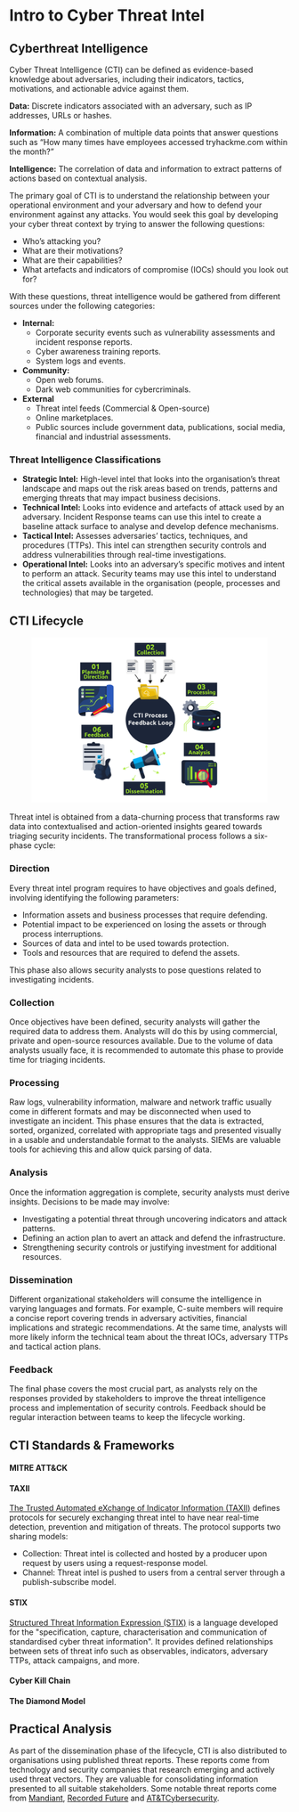 # Intro to Cyber Threat Intel

## Cyberthreat Intelligence

Cyber Threat Intelligence (CTI) can be defined as evidence-based knowledge about adversaries, including their indicators, tactics, motivations, and actionable advice against them.

**Data:** Discrete indicators associated with an adversary, such as IP addresses, URLs or hashes.

**Information:** A combination of multiple data points that answer questions such as “How many times have employees accessed tryhackme.com within the month?”

**Intelligence:** The correlation of data and information to extract patterns of actions based on contextual analysis.

The primary goal of CTI is to understand the relationship between your operational environment and your adversary and how to defend your environment against any attacks. You would seek this goal by developing your cyber threat context by trying to answer the following questions:

* Who’s attacking you?
* What are their motivations?
* What are their capabilities?
* What artefacts and indicators of compromise (IOCs) should you look out for?

With these questions, threat intelligence would be gathered from different sources under the following categories:

* **Internal:**
  * Corporate security events such as vulnerability assessments and incident response reports.
  * Cyber awareness training reports.
  * System logs and events.
* **Community:**
  * Open web forums.
  * Dark web communities for cybercriminals.
* **External**
  * Threat intel feeds (Commercial & Open-source)
  * Online marketplaces.
  * Public sources include government data, publications, social media, financial and industrial assessments.

### Threat Intelligence Classifications

* **Strategic Intel:** High-level intel that looks into the organisation’s threat landscape and maps out the risk areas based on trends, patterns and emerging threats that may impact business decisions.
* **Technical Intel:** Looks into evidence and artefacts of attack used by an adversary. Incident Response teams can use this intel to create a baseline attack surface to analyse and develop defence mechanisms.
* **Tactical Intel:** Assesses adversaries’ tactics, techniques, and procedures (TTPs). This intel can strengthen security controls and address vulnerabilities through real-time investigations.
* **Operational Intel:** Looks into an adversary’s specific motives and intent to perform an attack. Security teams may use this intel to understand the critical assets available in the organisation (people, processes and technologies) that may be targeted.

## CTI Lifecycle

<figure><img src="../.gitbook/assets/image.png" alt=""><figcaption></figcaption></figure>

Threat intel is obtained from a data-churning process that transforms raw data into contextualised and action-oriented insights geared towards triaging security incidents. The transformational process follows a six-phase cycle:

### Direction

Every threat intel program requires to have objectives and goals defined, involving identifying the following parameters:

* Information assets and business processes that require defending.
* Potential impact to be experienced on losing the assets or through process interruptions.
* Sources of data and intel to be used towards protection.
* Tools and resources that are required to defend the assets.

This phase also allows security analysts to pose questions related to investigating incidents.

### Collection

Once objectives have been defined, security analysts will gather the required data to address them. Analysts will do this by using commercial, private and open-source resources available. Due to the volume of data analysts usually face, it is recommended to automate this phase to provide time for triaging incidents.

### Processing

Raw logs, vulnerability information, malware and network traffic usually come in different formats and may be disconnected when used to investigate an incident. This phase ensures that the data is extracted, sorted, organized, correlated with appropriate tags and presented visually in a usable and understandable format to the analysts. SIEMs are valuable tools for achieving this and allow quick parsing of data.

### Analysis

Once the information aggregation is complete, security analysts must derive insights. Decisions to be made may involve:

* Investigating a potential threat through uncovering indicators and attack patterns.
* Defining an action plan to avert an attack and defend the infrastructure.
* Strengthening security controls or justifying investment for additional resources.

### Dissemination

Different organizational stakeholders will consume the intelligence in varying languages and formats. For example, C-suite members will require a concise report covering trends in adversary activities, financial implications and strategic recommendations. At the same time, analysts will more likely inform the technical team about the threat IOCs, adversary TTPs and tactical action plans.

### Feedback

The final phase covers the most crucial part, as analysts rely on the responses provided by stakeholders to improve the threat intelligence process and implementation of security controls. Feedback should be regular interaction between teams to keep the lifecycle working.

## CTI Standards & Frameworks

#### MITRE ATT\&CK

#### TAXII

[The Trusted Automated eXchange of Indicator Information (TAXII)](https://oasis-open.github.io/cti-documentation/taxii/intro) defines protocols for securely exchanging threat intel to have near real-time detection, prevention and mitigation of threats. The protocol supports two sharing models:

* Collection: Threat intel is collected and hosted by a producer upon request by users using a request-response model.
* Channel: Threat intel is pushed to users from a central server through a publish-subscribe model.

#### STIX

[Structured Threat Information Expression (STIX)](https://oasis-open.github.io/cti-documentation/stix/intro) is a language developed for the "specification, capture, characterisation and communication of standardised cyber threat information". It provides defined relationships between sets of threat info such as observables, indicators, adversary TTPs, attack campaigns, and more.

#### Cyber Kill Chain

#### The Diamond Model

## Practical Analysis

As part of the dissemination phase of the lifecycle, CTI is also distributed to organisations using published threat reports. These reports come from technology and security companies that research emerging and actively used threat vectors. They are valuable for consolidating information presented to all suitable stakeholders. Some notable threat reports come from [Mandiant](https://www.mandiant.com/resources), [Recorded Future](https://www.recordedfuture.com/resources/global-issues) and [AT\&TCybersecurity](https://cybersecurity.att.com).
